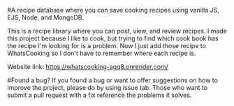 #A recipe database where you can save cooking recipes using vanilla JS, EJS, Node, and MongoDB.

This is a recipe library where you can post, view, and review recipes. I made this project because I like to cook, but trying to find which cook book has the recipe I'm looking for is a problem. Now I just add those recipe to WhatsCooking so I don't have to remember where each recipe is.

Website link: https://whatscooking-agq8.onrender.com/

#Found a bug? If you found a bug or want to offer suggestions on how to improve the project, please do by using issue tab. Those who want to submit a pull request with a fix reference the problems it solves.

